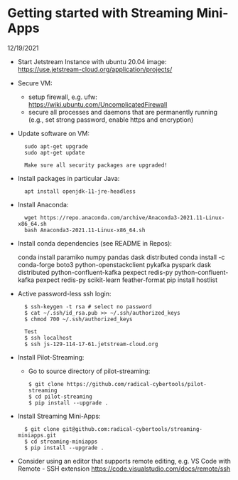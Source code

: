# Getting started with Streaming Mini-Apps

12/19/2021

* Start Jetstream Instance with ubuntu 20.04 image: <https://use.jetstream-cloud.org/application/projects/>

* Secure VM:
  * setup firewall, e.g. ufw: <https://wiki.ubuntu.com/UncomplicatedFirewall>
  * secure all processes and daemons that are permanently running (e.g., set strong password, enable https and encryption)

* Update software on VM:

        sudo apt-get upgrade
        sudo apt-get update

        Make sure all security packages are upgraded!

* Install packages in particular Java:
  
        apt install openjdk-11-jre-headless


* Install Anaconda:
  
        wget https://repo.anaconda.com/archive/Anaconda3-2021.11-Linux-x86_64.sh
        bash Anaconda3-2021.11-Linux-x86_64.sh

* Install conda dependencies (see README in Repos):

    conda install paramiko numpy pandas dask distributed
    conda install -c conda-forge boto3 python-openstackclient pykafka pyspark dask distributed python-confluent-kafka pexpect redis-py  python-confluent-kafka pexpect redis-py scikit-learn feather-format
    pip install hostlist

* Active password-less ssh login:

        $ ssh-keygen -t rsa # select no password
        $ cat ~/.ssh/id_rsa.pub >> ~/.ssh/authorized_keys
        $ chmod 700 ~/.ssh/authorized_keys

        Test
        $ ssh localhost
        $ ssh js-129-114-17-61.jetstream-cloud.org
        

* Install Pilot-Streaming:

  * Go to source directory of pilot-streaming:
    
        $ git clone https://github.com/radical-cybertools/pilot-streaming
        $ cd pilot-streaming
        $ pip install --upgrade .


* Install Streaming Mini-Apps:

        $ git clone git@github.com:radical-cybertools/streaming-miniapps.git
        $ cd streaming-miniapps
        $ pip install --upgrade .



* Consider using an editor that supports remote editing, e.g. VS Code with Remote - SSH extension <https://code.visualstudio.com/docs/remote/ssh>






